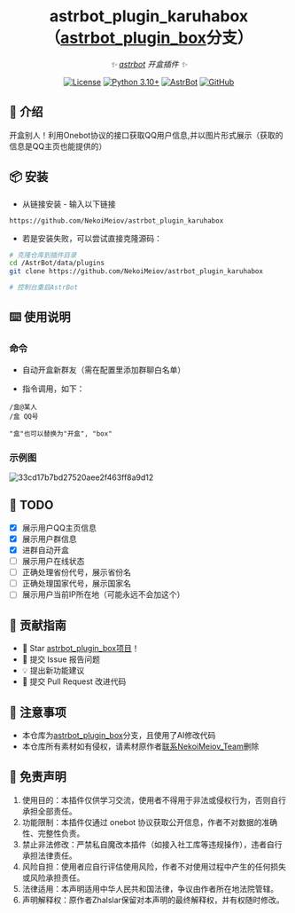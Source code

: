 
<div align="center">

# astrbot_plugin_karuhabox（[astrbot_plugin_box](https://github.com/Zhalslar/astrbot_plugin_box)分支）

_✨ [astrbot](https://github.com/AstrBotDevs/AstrBot) 开盒插件 ✨_  

[![License](https://img.shields.io/badge/License-MIT-green.svg)](https://opensource.org/licenses/MIT)
[![Python 3.10+](https://img.shields.io/badge/Python-3.10%2B-blue.svg)](https://www.python.org/)
[![AstrBot](https://img.shields.io/badge/AstrBot-3.4%2B-orange.svg)](https://github.com/Soulter/AstrBot)
[![GitHub](https://img.shields.io/badge/原作者-Zhalslar-blue)](https://github.com/Zhalslar)

</div>

## 🤝 介绍

开盒别人！利用Onebot协议的接口获取QQ用户信息,并以图片形式展示（获取的信息是QQ主页也能提供的）

## 📦 安装

- 从链接安装 - 输入以下链接
``` text
https://github.com/NekoiMeiov/astrbot_plugin_karuhabox
```
- 若是安装失败，可以尝试直接克隆源码：
```bash
# 克隆仓库到插件目录
cd /AstrBot/data/plugins
git clone https://github.com/NekoiMeiov/astrbot_plugin_karuhabox

# 控制台重启AstrBot
```

## ⌨️ 使用说明

### 命令

- 自动开盒新群友（需在配置里添加群聊白名单）

- 指令调用，如下：

```plaintext
/盒@某人
/盒 QQ号

"盒"也可以替换为"开盒", "box"
```

### 示例图

![33cd17b7bd27520aee2f463ff8a9d12](https://github.com/user-attachments/assets/97ffe26f-bf18-4cbe-93f4-1eb82e08edeb)

## 🤝 TODO


- [x] 展示用户QQ主页信息
- [x] 展示用户群信息
- [x] 进群自动开盒
- [ ] 展示用户在线状态
- [ ] 正确处理省份代号，展示省份名
- [ ] 正确处理国家代号，展示国家名
- [ ] 展示用户当前IP所在地（可能永远不会加这个）

## 👥 贡献指南

- 🌟 Star [astrbot_plugin_box项目](https://github.com/Zhalslar/astrbot_plugin_box)！
- 🐛 提交 Issue 报告问题
- 💡 提出新功能建议
- 🔧 提交 Pull Request 改进代码

## 📌 注意事项

- 本仓库为[astrbot_plugin_box](https://github.com/Zhalslar/astrbot_plugin_box)分支，且使用了AI修改代码
- 本仓库所有素材如有侵权，请素材原作者[联系NekoiMeiov_Team](mailto:team@fdmnya.top)删除

## 🚫 免责声明

1. 使用目的：本插件仅供学习交流，使用者不得用于非法或侵权行为，否则自行承担全部责任。
2. 功能限制：本插件仅通过 onebot 协议获取公开信息，作者不对数据的准确性、完整性负责。
3. 禁止非法修改：严禁私自魔改本插件（如接入社工库等违规操作），违者自行承担法律责任。
4. 风险自担：使用者应自行评估使用风险，作者不对使用过程中产生的任何损失或风险承担责任。
5. 法律适用：本声明适用中华人民共和国法律，争议由作者所在地法院管辖。
6. 声明解释权：原作者Zhalslar保留对本声明的最终解释权，并有权随时修改。